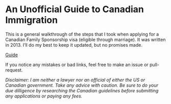 # An Unofficial Guide to Canadian Immigration

This is a general walkthrough of the steps that I took when applying for a Canadian Family Sponsorship visa (eligible through marriage). It was written in 2013. I’ll do my best to keep it updated, but no promises made.

[Guide](index.md)

If you notice any mistakes or bad links, feel free to make an issue or pull-request.

_Disclaimer: I am neither a lawyer nor an official of either the US or Canadian government. Take any advice with caution. Be sure to do your due dilligence by researching the Canadian guidelines before submitting any applications or paying any fees._
